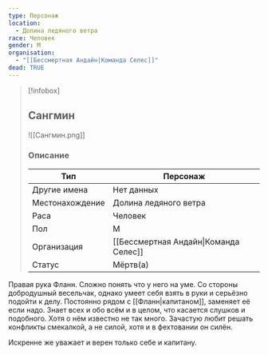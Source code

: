 ```yaml
---
type: Персонаж
location:
  - Долина ледяного ветра
race: Человек
gender: М
organisation:
  - "[[Бессмертная Андайн|Команда Селес]]"
dead: TRUE
---
```


> [!infobox]
> 
> ## Сангмин
> 
> ![[Сангмин.png]]
> 
> ### Описание
> 
> | Тип | Персонаж |
> | --- | --- |
> | Другие имена| Нет данных |
> | Местонахождение | Долина ледяного ветра |
> | Раса | Человек |
> | Пол | М |
> | Организация | [[Бессмертная Андайн\|Команда Селес]] |
> | Статус | Мёртв(а) |

Правая рука Фланн. Сложно понять что у него на уме. Со стороны добродушный весельчак, однако умеет себя взять в руки и серьёзно подойти к делу. Постоянно рядом с [[Фланн|капитаном]], заменяет её если надо. Знает всех и обо всём и в целом, что касается слушков и подобного. Хотя о нём известно не так много. Зачастую любит решать конфликты смекалкой, а не силой, хотя и в фехтовании он силён. 

Искренне же уважает и верен только себе и капитану. 